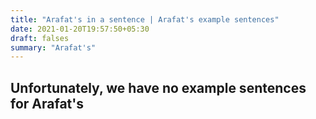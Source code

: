 ```yaml
---
title: "Arafat's in a sentence | Arafat's example sentences"
date: 2021-01-20T19:57:50+05:30
draft: falses
summary: "Arafat's"
---
```

## Unfortunately, we have no example sentences for Arafat's                 
